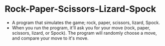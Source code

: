 # Rock-Paper-Scissors-Lizard-Spock
- A program that simulates the game; rock, paper, scissors, lizard, Spock.
- When you run the program, it'll ask you for your move (rock, paper, scissors, lizard, or Spock). The program will randomly choose a move, and compare your move to it's move.
